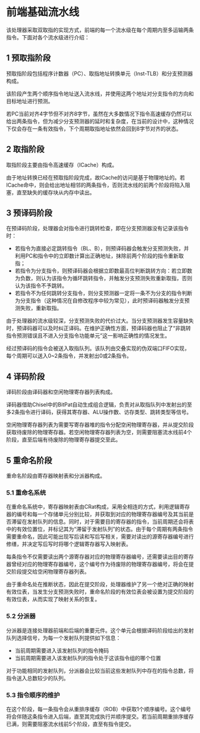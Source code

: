 # **前端基础流水线**

该处理器采取双取指的实现方式，前端的每一个流水级在每个周期内至多运输两条指令。下面对各个流水级进行介绍：

## **1 预取指阶段**

预取指阶段包括程序计数器（PC）、取指地址转换单元（Inst-TLB）和分支预测器构成。

该阶段产生两个顺序指令地址送入流水线，并使用这两个地址对分支指令的方向和目标地址进行预测。

若PC当前对齐4字节但不对齐8字节，虽然在大多数情况下指令高速缓存仍然可以给出两条指令，但为减少分支预测器的延时和复杂度，在当前的设计中，这种情况下仅会存在一条有效指令，下个周期取指地址依然会回到8字节对齐的状态。

## **2 取指阶段**

取指阶段主要由指令高速缓存（ICache）构成。

由于地址转换已经在预取指阶段完成，故ICache的访问是基于物理地址的。若ICache命中，则会给出地址相邻的两条指令，否则流水线的前两个阶段将陷入阻塞，直至缺失的缓存块从内存中读出。

## **3 预译码阶段**

在预译码阶段，处理器会对指令进行跳转检查，即在分支预测器没有记录该指令时：

* 若指令为直接必定跳转指令（BL、B），则预译码器会触发分支预测失败，并利用PC和指令中的立即数计算出正确地址，抹除前两个阶段的指令重新取指；
* 若指令为分支指令，则预译码器会根据立即数最高位判断跳转方向：若立即数为负数，则认为该指令为循环跳转指令，并触发分支预测失败重新取指，否则认为该指令不予跳转。
* 若指令不为任何跳转分支指令，则分支预测器一定将一条不为分支的指令判断为分支指令（这种情况在自修改程序中较为常见），此时预译码器触发分支预测失败，重新取指。

由于处理器的流水级较深，分支预测失败的代价过大。当分支预测器发生容量缺失时，预译码器可以及时纠正译码。在维护正确性方面，预译码器也阻止了“非跳转指令预测错误且不进入分支指令功能单元”这一影响正确性的情况发生。

经过预译码的指令会被送入取指队列。该队列由交叠实现的伪双端口FIFO实现，每个周期可以送入0~2条指令，并发射出0或2条指令。

## **4 译码阶段**

译码阶段由译码器和空闲物理寄存器列表构成。

译码器借助Chisel中的BitPat自动生成组合逻辑，负责对从取指队列中发射出的至多2条指令进行译码，获得其寄存器、ALU操作数、访存类型、跳转类型等信号。

空闲物理寄存器列表为需要写寄存器堆的指令分配空闲物理寄存器，并从提交阶段获取待废除的物理寄存器。若空闲物理寄存器列表为空，则需要阻塞流水线前4个阶段，直至后端有待废除的物理寄存器提交至此。

## **5 重命名阶段**

重命名阶段由寄存器映射表和分派器构成。

### **5.1 重命名系统**

在重命名系统中，寄存器映射表由CRat构成，采用全相连的方式，利用逻辑寄存器的编号和每一个存储单元分别比较，并获取到对应的物理寄存器编号及其当前是否滞留在发射队列的信息。同时，对于需要目的寄存器的指令，当前周期还会将表中的有效位置位，并标记其为“滞留于发射队列”的状态。由于每个周期有两条指令需要重命名，因此可能出现写后读和写后写相关，需要对读出的源寄存器编号进行修缮，并决定写后写时将哪个逻辑寄存器写入映射表。

每条指令不仅需要读出两个源寄存器对应的物理寄存器编号，还需要读出目的寄存器曾经对应的物理寄存器编号，这个编号作为待废除的物理寄存器编号，将会在提交阶段提交给空闲物理寄存器列表。

由于重命名处在推断状态，因此在提交阶段，处理器维护了另一个绝对正确的映射有效位表，当发生分支预测失败时，重命名阶段的有效位表会被设置为提交阶段的有效位表，从而实现了映射关系的恢复。

### **5.2 分派器**

分派器是连接处理器前端和后端的重要元件。这个单元会根据译码阶段给出的发射队列选择信号，为每一个发射队列提供如下信息：

* 当前周期需要进入该发射队列的指令掩码
* 当前周期需要进入该发射队列的指令处于这该指令组的哪个位置

对于功能相同的发射队列，分派器会比较当前这些发射队列中存在的指令总数，将指令送入总数较少的队列。

### **5.3 指令顺序的维护**

在这个阶段，每一条指令会从重排序缓存（ROB）中获取1个顺序编号。这个编号将会伴随这条指令进入后端，直至其完成执行并顺序提交。若当前周期重排序缓存已满，则需要阻塞流水线前5个阶段，直至有指令提交。
